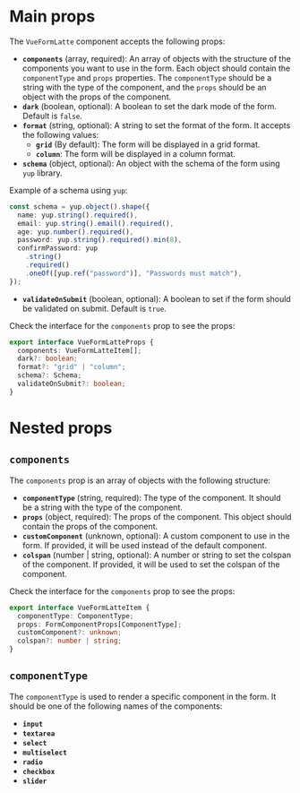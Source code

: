# Main props

The `VueFormLatte` component accepts the following props:

- **`components`** (array, required): An array of objects with the structure of the components you want to use in the form. Each object should contain the `componentType` and `props` properties. The `componentType` should be a string with the type of the component, and the `props` should be an object with the props of the component.
- **`dark`** (boolean, optional): A boolean to set the dark mode of the form. Default is `false`.
- **`format`** (string, optional): A string to set the format of the form. It accepts the following values:
  - **`grid`** (By default): The form will be displayed in a grid format.
  - **`column`**: The form will be displayed in a column format.
- **`schema`** (object, optional): An object with the schema of the form using `yup` library.

Example of a schema using `yup`:

```typescript
const schema = yup.object().shape({
  name: yup.string().required(),
  email: yup.string().email().required(),
  age: yup.number().required(),
  password: yup.string().required().min(8),
  confirmPassword: yup
    .string()
    .required()
    .oneOf([yup.ref("password")], "Passwords must match"),
});
```

- **`validateOnSubmit`** (boolean, optional): A boolean to set if the form should be validated on submit. Default is `true`.

Check the interface for the `components` prop to see the props:

```typescript
export interface VueFormLatteProps {
  components: VueFormLatteItem[];
  dark?: boolean;
  format?: "grid" | "column";
  schema?: Schema;
  validateOnSubmit?: boolean;
}
```

# Nested props

## `components`

The `components` prop is an array of objects with the following structure:

- **`componentType`** (string, required): The type of the component. It should be a string with the type of the component.
- **`props`** (object, required): The props of the component. This object should contain the props of the component.
- **`customComponent`** (unknown, optional): A custom component to use in the form. If provided, it will be used instead of the default component.
- **`colspan`** (number | string, optional): A number or string to set the colspan of the component. If provided, it will be used to set the colspan of the component.

Check the interface for the `components` prop to see the props:

```typescript
export interface VueFormLatteItem {
  componentType: ComponentType;
  props: FormComponentProps[ComponentType];
  customComponent?: unknown;
  colspan?: number | string;
}
```

## `componentType`

The `componentType` is used to render a specific component in the form. It should be one of the following names of the components:

- **`input`**
- **`textarea`**
- **`select`**
- **`multiselect`**
- **`radio`**
- **`checkbox`**
- **`slider`**
